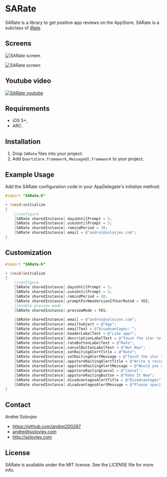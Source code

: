 # SARate

SARate is a library to get positive app reviews on the AppStore.  SARate is a subclass of  [iRate](https://github.com/nicklockwood/iRate).



## Screens
![SARate screen](http://solovjev.com/libs/SARate/SARate1.png "SARate screen")

![SARate screen](http://solovjev.com/libs/SARate/SARate2.png "SARate screen")



## Youtube video
[![SARate youtube](http://solovjev.com/libs/SARate/SARate3.png "Youtube demo")](http://youtu.be/A0K6BaOipW4)  



## Requirements

- iOS 5+,
- ARC.

## Installation

1. Drop `SARate` files into your project.
2. Add `QuartzCore.framework`, `MessageUI.framework` to your project.


## Example Usage

Add the SARate configuration code in your AppDelegate's  initialize  method:

``` objective-c
#import "SARate.h"

+ (void)initialize
{
    //configure
    [SARate sharedInstance].daysUntilPrompt = 5;
    [SARate sharedInstance].usesUntilPrompt = 5;
    [SARate sharedInstance].remindPeriod = 30;
    [SARate sharedInstance].email = @"andrei@solovjev.com";
}
```

## Customization


``` objective-c
#import "SARate.h"

+ (void)initialize
{
    //configure
    [SARate sharedInstance].daysUntilPrompt = 5;
    [SARate sharedInstance].usesUntilPrompt = 5;
    [SARate sharedInstance].remindPeriod = 30;
    [SARate sharedInstance].promptForNewVersionIfUserRated = YES;
    //enable preview mode
    [SARate sharedInstance].previewMode = YES;
    
    [SARate sharedInstance].email = @"andrei@solovjev.com";
    [SARate sharedInstance].emailSubject = @"App";
    [SARate sharedInstance].emailText = @"Disadvantages: ";
    [SARate sharedInstance].headerLabelText = @"Like app?";
    [SARate sharedInstance].descriptionLabelText = @"Touch the star to rate.";
    [SARate sharedInstance].rateButtonLabelText = @"Rate";
    [SARate sharedInstance].cancelButtonLabelText = @"Not Now";
    [SARate sharedInstance].setRaitingAlertTitle = @"Rate";
    [SARate sharedInstance].setRaitingAlertMessage = @"Touch the star to rate.";
    [SARate sharedInstance].appstoreRaitingAlertTitle = @"Write a review on the AppStore";
    [SARate sharedInstance].appstoreRaitingAlertMessage = @"Would you mind taking a moment to rate it on the AppStore? It won’t take more than a minute. Thanks for your support!";
    [SARate sharedInstance].appstoreRaitingCancel = @"Cancel";
    [SARate sharedInstance].appstoreRaitingButton = @"Rate It Now";
    [SARate sharedInstance].disadvantagesAlertTitle = @"Disadvantages";
    [SARate sharedInstance].disadvantagesAlertMessage = @"Please specify the deficiencies in the application. We will try to fix it!";
}
```

## Contact

Andrei Solovjev

- https://github.com/andrei200287
- andrei@solovjev.com
- http://solovjev.com

## License
SARate is available under the MIT license. See the LICENSE file for more info.
